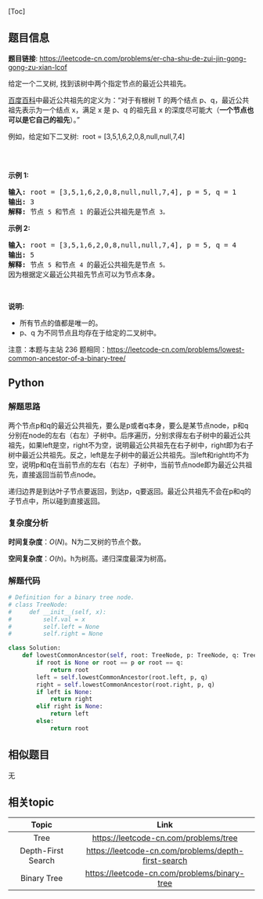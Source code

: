 [Toc]
## 题目信息
**题目链接**: https://leetcode-cn.com/problems/er-cha-shu-de-zui-jin-gong-gong-zu-xian-lcof
<p>给定一个二叉树, 找到该树中两个指定节点的最近公共祖先。</p>

<p><a href="https://baike.baidu.com/item/%E6%9C%80%E8%BF%91%E5%85%AC%E5%85%B1%E7%A5%96%E5%85%88/8918834?fr=aladdin" target="_blank">百度百科</a>中最近公共祖先的定义为：&ldquo;对于有根树 T 的两个结点 p、q，最近公共祖先表示为一个结点 x，满足 x 是 p、q 的祖先且 x 的深度尽可能大（<strong>一个节点也可以是它自己的祖先</strong>）。&rdquo;</p>

<p>例如，给定如下二叉树:&nbsp; root =&nbsp;[3,5,1,6,2,0,8,null,null,7,4]</p>

<p><img alt="" src="https://assets.leetcode-cn.com/aliyun-lc-upload/uploads/2018/12/15/binarytree.png"></p>

<p>&nbsp;</p>

<p><strong>示例 1:</strong></p>

<pre><strong>输入:</strong> root = [3,5,1,6,2,0,8,null,null,7,4], p = 5, q = 1
<strong>输出:</strong> 3
<strong>解释: </strong>节点 <code>5 </code>和节点 <code>1 </code>的最近公共祖先是节点 <code>3。</code>
</pre>

<p><strong>示例&nbsp;2:</strong></p>

<pre><strong>输入:</strong> root = [3,5,1,6,2,0,8,null,null,7,4], p = 5, q = 4
<strong>输出:</strong> 5
<strong>解释: </strong>节点 <code>5 </code>和节点 <code>4 </code>的最近公共祖先是节点 <code>5。</code>因为根据定义最近公共祖先节点可以为节点本身。
</pre>

<p>&nbsp;</p>

<p><strong>说明:</strong></p>

<ul>
	<li>所有节点的值都是唯一的。</li>
	<li>p、q 为不同节点且均存在于给定的二叉树中。</li>
</ul>

<p>注意：本题与主站 236 题相同：<a href="https://leetcode-cn.com/problems/lowest-common-ancestor-of-a-binary-tree/">https://leetcode-cn.com/problems/lowest-common-ancestor-of-a-binary-tree/</a></p>

## Python
### 解题思路
两个节点p和q的最近公共祖先，要么是p或者q本身，要么是某节点node，p和q分别在node的左右（右左）子树中。后序遍历，分别求得左右子树中的最近公共祖先，如果left是空，right不为空，说明最近公共祖先在右子树中，right即为右子树中最近公共祖先。反之，left是左子树中的最近公共祖先。当left和right均不为空，说明p和q在当前节点的左右（右左）子树中，当前节点node即为最近公共祖先，直接返回当前节点node。

递归边界是到达叶子节点要返回，到达p，q要返回。最近公共祖先不会在p和q的子节点中，所以碰到直接返回。
### 复杂度分析
**时间复杂度**：$O(N)$。N为二叉树的节点个数。

**空间复杂度**：$O(h)$。h为树高。递归深度最深为树高。

### 解题代码
```python
# Definition for a binary tree node.
# class TreeNode:
#     def __init__(self, x):
#         self.val = x
#         self.left = None
#         self.right = None

class Solution:
    def lowestCommonAncestor(self, root: TreeNode, p: TreeNode, q: TreeNode) -> TreeNode:
        if root is None or root == p or root == q: 
            return root
        left = self.lowestCommonAncestor(root.left, p, q)
        right = self.lowestCommonAncestor(root.right, p, q)
        if left is None:
            return right
        elif right is None:
            return left
        else:
            return root
```
## 相似题目
无
## 相关topic
Topic | Link
:-----:|:----:
Tree | https://leetcode-cn.com/problems/tree
Depth-First Search | https://leetcode-cn.com/problems/depth-first-search
Binary Tree | https://leetcode-cn.com/problems/binary-tree
